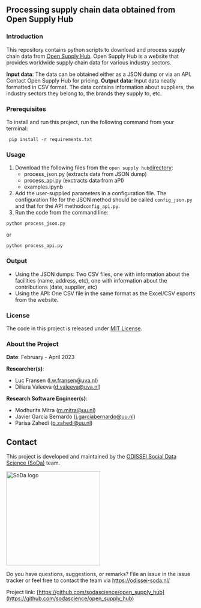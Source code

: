 ## Processing supply chain data obtained from Open Supply Hub

### Introduction

This repository contains python scripts to download and process supply chain data from [Open Supply Hub](https://opensupplyhub.org). Open Supply Hub is a website that provides worldwide supply chain data for various industry sectors.

**Input data**: The data can be obtained either as a JSON dump or via an API. Contact Open Supply Hub for pricing.
**Output data**: Input data neatly formatted in CSV format. The data contains information about suppliers, the industry sectors they belong to, the brands they supply to, etc. 

<!-- TABLE OF CONTENTS -->
### Prerequisites

To install and run this project, run the following command from your terminal:

``` pip install -r requirements.txt```

### Usage

1. Download the following files from the `open supply hub`[directory](open_supply_hub):
	* process_json.py (extracts data from JSON dump)
	* process_api.py (exctracts data from aPI)
	* examples.ipynb
2. Add the user-supplied parameters in a configuration file. The configuration file for the JSON method should be called `config_json.py` and that for the API method`config_api.py`.
3. Run the code from the command line:
```
python process_json.py
```
or
```
python process_api.py
```
### Output
* Using the JSON dumps: Two CSV files, one with information about the facilities (name, address, etc), one with information about the contributions (date, supplier, etc)
* Using the API: One CSV file in the same format as the Excel/CSV exports from the website.


### License

The code in this project is released under [MIT License](/LICENSE).

<!-- ABOUT THE PROJECT -->
### About the Project

**Date**: February - April 2023

**Researcher(s)**:

- Luc Fransen (l.w.fransen@uva.nl)
- Diliara Valeeva (d.valeeva@uva.nl)

**Research Software Engineer(s)**:

- Modhurita Mitra (m.mitra@uu.nl)
- Javier Garcia Bernardo (j.garciabernardo@uu.nl)
- Parisa Zahedi (p.zahedi@uu.nl)

<!-- CONTACT -->
## Contact

This project is developed and maintained by the [ODISSEI Social Data
Science (SoDa)](https://odissei-data.nl/nl/soda/) team.

<img src="https://odissei-soda.nl/images/logos/soda_logo.svg" alt="SoDa logo" width="250px"/>

Do you have questions, suggestions, or remarks? File an issue in the issue tracker or feel free to contact the team via https://odissei-soda.nl/

Project link: [https://github.com/sodascience/open_supply_hub](https://github.com/sodascience/open_supply_hub)

